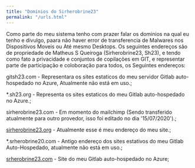 ```yaml
---
title: "Dominios do Sirherobrine23"
permalink: "/urls.html"
---
```


Como parte do meu sistema tenho com prazer falar os dominios na qual eu tenho e divulgo, paara não haver error de transferencia de Malwares nos Dispositivos Moveis ou Até mesmo Desktops. Os seguintes endereços são de propriedade de Matheus S Queiroga (Sirherobrine23, Sh23), e tendo como fato a privacidade e conjuntos de copilações em GIT, e representar parte de participação e coloboração para todos, os Seguintes endereços:

gitsh23.com - Representara os sites estaticos do meu servidor Gitlab auto-hospedado no Azure, Atualmente não está em uso.;

*.sh23.org - Representa os sites estaticos do meu Gitlab auto-hospedado no Azure.;

sirherobrine23.com - Em momento do mailchimp (Sendo transferido atualmente para outro provedor, isso foi editado no dia '15/07/2020').;

[sirherobrine23.org](https://sirherobrine23.org) - Atualmente esse é meu endereço do meu site.;

*.srherobrine20.com - Antigo endereço dos sites estativos do meu Gitlab Auto-Hospedado, atualmente não está em uso.;

[srherobrine23.com](https://www.srherobrine23.com) - Site do meu Gitlab auto-hospedado no Azure;
